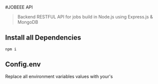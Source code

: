 #JOBEEE API
>Backend RESTFUL API for jobs build in Node.js using Express.js & MongoDB

## Install all Dependencies
```
npm i
```
## Config.env
Replace all environment variables values with your's 
